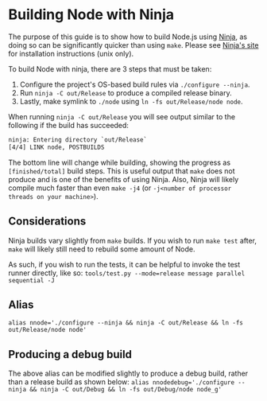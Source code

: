 # Building Node with Ninja

The purpose of this guide is to show how to build Node.js using [Ninja](https://ninja-build.org/), as doing so can be significantly quicker than using `make`. Please see [Ninja's site](https://ninja-build.org/) for installation instructions (unix only).

To build Node with ninja, there are 3 steps that must be taken:

1. Configure the project's OS-based build rules via `./configure --ninja`.
2. Run `ninja -C out/Release` to produce a compiled release binary.
3. Lastly, make symlink to `./node` using `ln -fs out/Release/node node`.

When running `ninja -C out/Release` you will see output similar to the following if the build has succeeded:
```txt
ninja: Entering directory `out/Release`
[4/4] LINK node, POSTBUILDS
```

The bottom line will change while building, showing the progress as `[finished/total]` build steps. This is useful output that `make` does not produce and is one of the benefits of using Ninja. Also, Ninja will likely compile much faster than even `make -j4` (or `-j<number of processor threads on your machine>`).

## Considerations

Ninja builds vary slightly from `make` builds. If you wish to run `make test` after, `make` will likely still need to rebuild some amount of Node.

As such, if you wish to run the tests, it can be helpful to invoke the test runner directly, like so: `tools/test.py --mode=release message parallel sequential -J`

## Alias

`alias nnode='./configure --ninja && ninja -C out/Release && ln -fs out/Release/node node'`

## Producing a debug build

The above alias can be modified slightly to produce a debug build, rather than a release build as shown below: `alias nnodedebug='./configure --ninja && ninja -C out/Debug && ln -fs out/Debug/node node_g'`
